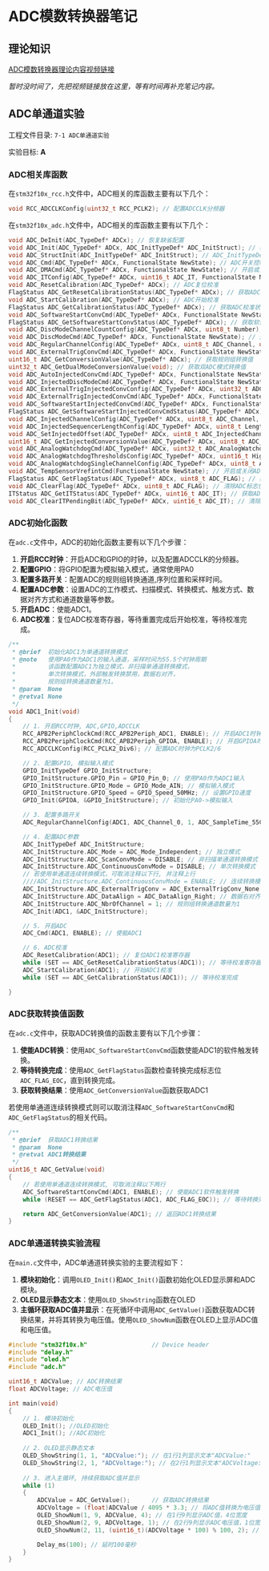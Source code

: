 # ADC模数转换器笔记

## 理论知识

[ADC模数转换器理论内容视频链接](https://www.bilibili.com/video/BV1th411z7sn/?p=21&share_source=copy_web&vd_source=0db47c15b9f51dbaa4548ec2dc55dea4)

*暂时没时间了，先把视频链接放在这里，等有时间再补充笔记内容。*

## ADC单通道实验

工程文件目录: `7-1 ADC单通道实验`

实验目标: **A**

### ADC相关库函数

在`stm32f10x_rcc.h`文件中，ADC相关的库函数主要有以下几个：

```c
void RCC_ADCCLKConfig(uint32_t RCC_PCLK2); // 配置ADCCLK分频器
```

在`stm32f10x_adc.h`文件中，ADC相关的库函数主要有以下几个：

```c
void ADC_DeInit(ADC_TypeDef* ADCx); // 恢复缺省配置
void ADC_Init(ADC_TypeDef* ADCx, ADC_InitTypeDef* ADC_InitStruct); // 初始化
void ADC_StructInit(ADC_InitTypeDef* ADC_InitStruct); // ADC_InitTypeDef结构体初始化
void ADC_Cmd(ADC_TypeDef* ADCx, FunctionalState NewState); // ADC开关控制
void ADC_DMACmd(ADC_TypeDef* ADCx, FunctionalState NewState); // 开启或关闭ADC的DMA功能
void ADC_ITConfig(ADC_TypeDef* ADCx, uint16_t ADC_IT, FunctionalState NewState); // ADC的中断配置
void ADC_ResetCalibration(ADC_TypeDef* ADCx); // ADC复位校准
FlagStatus ADC_GetResetCalibrationStatus(ADC_TypeDef* ADCx); // 获取ADC复位校准状态
void ADC_StartCalibration(ADC_TypeDef* ADCx); // ADC开始校准
FlagStatus ADC_GetCalibrationStatus(ADC_TypeDef* ADCx); // 获取ADC校准状态
void ADC_SoftwareStartConvCmd(ADC_TypeDef* ADCx, FunctionalState NewState); // 软件触发ADC转换
FlagStatus ADC_GetSoftwareStartConvStatus(ADC_TypeDef* ADCx); // 获取软件触发ADC转换状态(返回值与转换是否结束无关，一般不用)
void ADC_DiscModeChannelCountConfig(ADC_TypeDef* ADCx, uint8_t Number); // 配置间断模式下DC的规则组转换通道数量
void ADC_DiscModeCmd(ADC_TypeDef* ADCx, FunctionalState NewState); // 开启或关闭ADC的规则组转换通道间断模式
void ADC_RegularChannelConfig(ADC_TypeDef* ADCx, uint8_t ADC_Channel, uint8_t Rank, uint8_t ADC_SampleTime); // 配置规则组转换通道
void ADC_ExternalTrigConvCmd(ADC_TypeDef* ADCx, FunctionalState NewState); // 开启或关闭ADC的规则组转换外部触发
uint16_t ADC_GetConversionValue(ADC_TypeDef* ADCx); // 获取规则组转换值
uint32_t ADC_GetDualModeConversionValue(void); // 获取双ADC模式转换值
void ADC_AutoInjectedConvCmd(ADC_TypeDef* ADCx, FunctionalState NewState);
void ADC_InjectedDiscModeCmd(ADC_TypeDef* ADCx, FunctionalState NewState);
void ADC_ExternalTrigInjectedConvConfig(ADC_TypeDef* ADCx, uint32_t ADC_ExternalTrigInjecConv);
void ADC_ExternalTrigInjectedConvCmd(ADC_TypeDef* ADCx, FunctionalState NewState);
void ADC_SoftwareStartInjectedConvCmd(ADC_TypeDef* ADCx, FunctionalState NewState);
FlagStatus ADC_GetSoftwareStartInjectedConvCmdStatus(ADC_TypeDef* ADCx);
void ADC_InjectedChannelConfig(ADC_TypeDef* ADCx, uint8_t ADC_Channel, uint8_t Rank, uint8_t ADC_SampleTime);
void ADC_InjectedSequencerLengthConfig(ADC_TypeDef* ADCx, uint8_t Length);
void ADC_SetInjectedOffset(ADC_TypeDef* ADCx, uint8_t ADC_InjectedChannel, uint16_t Offset);
uint16_t ADC_GetInjectedConversionValue(ADC_TypeDef* ADCx, uint8_t ADC_InjectedChannel);
void ADC_AnalogWatchdogCmd(ADC_TypeDef* ADCx, uint32_t ADC_AnalogWatchdog); // 开启或关闭ADC的模拟看门狗功能
void ADC_AnalogWatchdogThresholdsConfig(ADC_TypeDef* ADCx, uint16_t HighThreshold, uint16_t LowThreshold); // 配置ADC模拟看门狗的高低阈值
void ADC_AnalogWatchdogSingleChannelConfig(ADC_TypeDef* ADCx, uint8_t ADC_Channel); // 配置ADC模拟看门狗单通道
void ADC_TempSensorVrefintCmd(FunctionalState NewState); // 开启或关闭ADC的温度传感器和内部参考电压
FlagStatus ADC_GetFlagStatus(ADC_TypeDef* ADCx, uint8_t ADC_FLAG); // 获取ADC标志位状态(参数给EOC即可判断转换是否结束)
void ADC_ClearFlag(ADC_TypeDef* ADCx, uint8_t ADC_FLAG); // 清除ADC标志位
ITStatus ADC_GetITStatus(ADC_TypeDef* ADCx, uint16_t ADC_IT); // 获取ADC中断状态
void ADC_ClearITPendingBit(ADC_TypeDef* ADCx, uint16_t ADC_IT); // 清除ADC中断挂起位

```

### ADC初始化函数

在`adc.c`文件中，ADC的初始化函数主要有以下几个步骤：

1. **开启RCC时钟**：开启ADC和GPIO的时钟，以及配置ADCCLK的分频器。
2. **配置GPIO**：将GPIO配置为模拟输入模式，通常使用PA0
3. **配置多路开关**：配置ADC的规则组转换通道,序列位置和采样时间。
4. **配置ADC参数**：设置ADC的工作模式、扫描模式、转换模式、触发方式、数据对齐方式和通道数量等参数。
5. **开启ADC**：使能ADC1。
6. **ADC校准**：复位ADC校准寄存器，等待重置完成后开始校准，等待校准完成。

```c
/**
 * @brief  初始化ADC1为单通道转换模式
 * @note   使用PA0作为ADC1的输入通道，采样时间为55.5个时钟周期
 *         该函数配置ADC1为独立模式，非扫描单通道转换模式，
 *         单次转换模式，外部触发转换禁用，数据右对齐，
 *         规则组转换通道数量为1。
 * @param  None
 * @retval None
 */
void ADC1_Init(void)
{
    // 1. 开启RCC时钟, ADC,GPIO,ADCCLK
    RCC_APB2PeriphClockCmd(RCC_APB2Periph_ADC1, ENABLE); // 开启ADC1时钟
    RCC_APB2PeriphClockCmd(RCC_APB2Periph_GPIOA, ENABLE); // 开启GPIOA时钟
    RCC_ADCCLKConfig(RCC_PCLK2_Div6); // 配置ADC时钟为PCLK2/6

    // 2. 配置GPIO, 模拟输入模式
    GPIO_InitTypeDef GPIO_InitStructure;
    GPIO_InitStructure.GPIO_Pin = GPIO_Pin_0; // 使用PA0作为ADC1输入
    GPIO_InitStructure.GPIO_Mode = GPIO_Mode_AIN; // 模拟输入模式
    GPIO_InitStructure.GPIO_Speed = GPIO_Speed_50MHz; // 设置GPIO速度
    GPIO_Init(GPIOA, &GPIO_InitStructure); // 初始化PA0->模拟输入

    // 3. 配置多路开关
    ADC_RegularChannelConfig(ADC1, ADC_Channel_0, 1, ADC_SampleTime_55Cycles5); // 配置ADC1的规则组第1个位置写入通道0，采样时间为55.5个时钟周期

    // 4. 配置ADC参数
    ADC_InitTypeDef ADC_InitStructure;
    ADC_InitStructure.ADC_Mode = ADC_Mode_Independent; // 独立模式
    ADC_InitStructure.ADC_ScanConvMode = DISABLE; // 非扫描单通道转换模式
    ADC_InitStructure.ADC_ContinuousConvMode = DISABLE; // 单次转换模式
    // 若使用单通道连续转换模式，可取消注释以下行, 并注释上行
    ////ADC_InitStructure.ADC_ContinuousConvMode = ENABLE; // 连续转换模式
    ADC_InitStructure.ADC_ExternalTrigConv = ADC_ExternalTrigConv_None; // 外部触发转换禁用
    ADC_InitStructure.ADC_DataAlign = ADC_DataAlign_Right; // 数据右对齐
    ADC_InitStructure.ADC_NbrOfChannel = 1; // 规则组转换通道数量为1
    ADC_Init(ADC1, &ADC_InitStructure);

    // 5. 开启ADC
    ADC_Cmd(ADC1, ENABLE); // 使能ADC1

    // 6. ADC校准
    ADC_ResetCalibration(ADC1); // 复位ADC1校准寄存器
    while (SET == ADC_GetResetCalibrationStatus(ADC1)); // 等待校准寄存器重置完成
    ADC_StartCalibration(ADC1); // 开始ADC1校准
    while (SET == ADC_GetCalibrationStatus(ADC1)); // 等待校准完成

}
```

### ADC获取转换值函数

在`adc.c`文件中，获取ADC转换值的函数主要有以下几个步骤：

1. **使能ADC转换**：使用`ADC_SoftwareStartConvCmd`函数使能ADC1的软件触发转换。
2. **等待转换完成**：使用`ADC_GetFlagStatus`函数检查转换完成标志位`ADC_FLAG_EOC`，直到转换完成。
3. **获取转换结果**：使用`ADC_GetConversionValue`函数获取ADC1

若使用单通道连续转换模式则可以取消注释`ADC_SoftwareStartConvCmd`和`ADC_GetFlagStatus`的相关代码。

```c
/**
 * @brief  获取ADC1转换结果
 * @param  None
 * @retval ADC1转换结果
 */
uint16_t ADC_GetValue(void)
{
    // 若使用单通道连续转换模式, 可取消注释以下两行
    ADC_SoftwareStartConvCmd(ADC1, ENABLE); // 使能ADC1软件触发转换
    while (RESET == ADC_GetFlagStatus(ADC1, ADC_FLAG_EOC)); // 等待转换完成

    return ADC_GetConversionValue(ADC1); // 返回ADC1转换结果
}
```

### ADC单通道转换实验流程

在`main.c`文件中，ADC单通道转换实验的主要流程如下：

1. **模块初始化**：调用`OLED_Init()`和`ADC_Init()`函数初始化OLED显示屏和ADC模块。
2. **OLED显示静态文本**：使用`OLED_ShowString`函数在OLED
3. **主循环获取ADC值并显示**：在死循环中调用`ADC_GetValue()`函数获取ADC转换结果，并将其转换为电压值。使用`OLED_ShowNum`函数在OLED上显示ADC值和电压值。

```c
#include "stm32f10x.h"                  // Device header
#include "delay.h"
#include "oled.h"
#include "adc.h"

uint16_t ADCValue; // ADC转换结果
float ADCVoltage; // ADC电压值

int main(void)
{
    // 1. 模块初始化
	OLED_Init(); //OLED初始化
    ADC1_Init(); //ADC初始化
	
	// 2. OLED显示静态文本
	OLED_ShowString(1, 1, "ADCValue:"); // 在1行1列显示文本"ADCValue:"
    OLED_ShowString(2, 1, "ADCVoltage:"); // 在2行1列显示文本"ADCVoltage:"
	
    // 3. 进入主循环, 持续获取ADC值并显示
	while (1)
	{
        ADCValue = ADC_GetValue();		// 获取ADC转换结果
        ADCVoltage = (float)ADCValue / 4095 * 3.3; // 将ADC值转换为电压值，假设参考电压为3.3V
		OLED_ShowNum(1, 9, ADCValue, 4); // 在1行9列显示ADC值，4位宽度
        OLED_ShowNum(2, 9, ADCVoltage, 1); // 在2行9列显示ADC电压值，1位宽度
        OLED_ShowNum(2, 11, (uint16_t)(ADCVoltage * 100) % 100, 2); // 在2行11列显示ADC电压值的小数部分，2位宽度

        Delay_ms(100); // 延时100毫秒
	}
}
```
